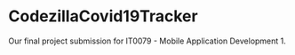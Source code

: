 # CodezillaCovid19Tracker
Our final project submission for IT0079 - Mobile Application Development 1.

